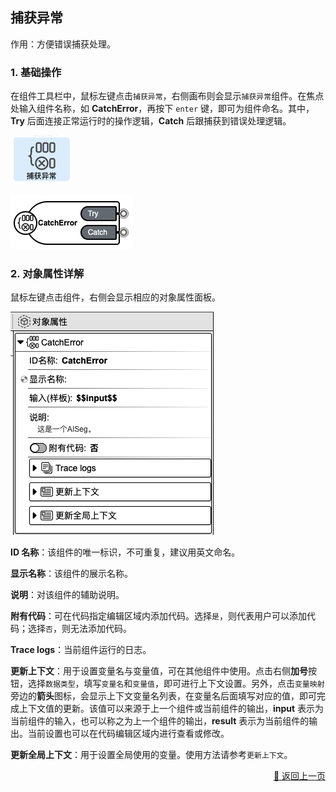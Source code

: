 ## 捕获异常

作用：方便错误捕获处理。

### 1. 基础操作

在组件工具栏中，鼠标左键点击`捕获异常`，右侧画布则会显示`捕获异常`组件。在焦点处输入组件名称，如 **CatchError**，再按下 `enter` 键，即可为组件命名。其中，**Try** 后面连接正常运行时的操作逻辑，**Catch** 后跟捕获到错误处理逻辑。

<p><img src="../../../assets/catch_error1_cn.jpg" alt="catch_error1" /></p>
<p><img src="../../../assets/catch_error2_cn.jpg" alt="catch_error2" /></p>

### 2. 对象属性详解

鼠标左键点击组件，右侧会显示相应的对象属性面板。

<p><img src="../../../assets/catch_error3_cn.jpg" alt="catch_error3" /></p>

**ID 名称**：该组件的唯一标识，不可重复，建议用英文命名。

**显示名称**：该组件的展示名称。

<!-- **输入（样板）**： -->

**说明**：对该组件的辅助说明。

**附有代码**：可在代码指定编辑区域内添加代码。选择`是`，则代表用户可以添加代码；选择`否`，则无法添加代码。

**Trace logs**：当前组件运行的日志。

**更新上下文**：用于设置变量名与变量值，可在其他组件中使用。点击右侧**加号**按钮，选择`数据类型`，填写`变量名`和`变量值`，即可进行上下文设置。另外，点击`变量映射`旁边的**箭头**图标，会显示上下文变量名列表，在变量名后面填写对应的值，即可完成上下文值的更新。该值可以来源于上一个组件或当前组件的输出，**input** 表示为当前组件的输入，也可以称之为上一个组件的输出，**result** 表示为当前组件的输出。当前设置也可以在代码编辑区域内进行查看或修改。

**更新全局上下文**：用于设置全局使用的变量。使用方法请参考`更新上下文`。

<p align="right" >
  <a href="../flow_control/index-zh_CN.md">
    🔗 返回上一页
  </a>
</p>
